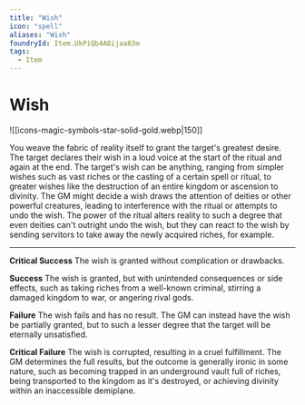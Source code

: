 ```yaml
---
title: "Wish"
icon: "spell"
aliases: "Wish"
foundryId: Item.UkPiQb4A8ijaa03m
tags:
  - Item
---
```


# Wish
![[icons-magic-symbols-star-solid-gold.webp|150]]

You weave the fabric of reality itself to grant the target's greatest desire. The target declares their wish in a loud voice at the start of the ritual and again at the end. The target's wish can be anything, ranging from simpler wishes such as vast riches or the casting of a certain spell or ritual, to greater wishes like the destruction of an entire kingdom or ascension to divinity. The GM might decide a wish draws the attention of deities or other powerful creatures, leading to interference with the ritual or attempts to undo the wish. The power of the ritual alters reality to such a degree that even deities can't outright undo the wish, but they can react to the wish by sending servitors to take away the newly acquired riches, for example.

* * *

**Critical Success** The wish is granted without complication or drawbacks.

**Success** The wish is granted, but with unintended consequences or side effects, such as taking riches from a well-known criminal, stirring a damaged kingdom to war, or angering rival gods.

**Failure** The wish fails and has no result. The GM can instead have the wish be partially granted, but to such a lesser degree that the target will be eternally unsatisfied.

**Critical Failure** The wish is corrupted, resulting in a cruel fulfillment. The GM determines the full results, but the outcome is generally ironic in some nature, such as becoming trapped in an underground vault full of riches, being transported to the kingdom as it's destroyed, or achieving divinity within an inaccessible demiplane.
